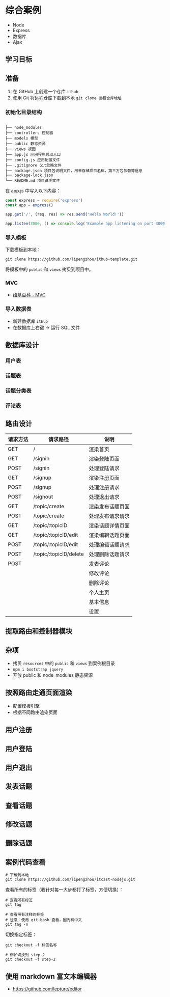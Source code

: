 # 综合案例

- Node
- Express
- 数据库
- Ajax

## 学习目标

## 准备

1. 在 GitHub 上创建一个仓库 `ithub`
2. 使用 Git 将远程仓库下载到本地 `git clone 远程仓库地址`

### 初始化目录结构

```
.
├── node_modules
├── controllers 控制器
├── models 模型
├── public 静态资源
├── views 视图
├── app.js 应用程序启动入口
├── config.js 应用配置文件
├── .gitignore Git忽略文件
├── package.json 项目包说明文件，用来存储项目名称，第三方包依赖等信息
├── package-lock.json
└── README.md 项目说明文件
```

在 app.js 中写入以下内容：

```javascript
const express = require('express')
const app = express()

app.get('/', (req, res) => res.send('Hello World!'))

app.listen(3000, () => console.log('Example app listening on port 3000!'))
```

### 导入模板

下载模板到本地：

```shell
git clone https://github.com/lipengzhou/ithub-template.git
```

将模板中的 `public` 和 `views` 拷贝到项目中。

### MVC

- [维基百科 - MVC](https://zh.wikipedia.org/wiki/MVC)

### 导入数据表

- 新建数据库 `ithub`
- 在数据库上右键 -> 运行 SQL 文件

## 数据库设计

### 用户表

### 话题表

### 话题分类表

### 评论表

## 路由设计

| 请求方法 | 请求路径                   | 说明       |
| ---- | ---------------------- | -------- |
| GET  | /                      | 渲染首页     |
| GET  | /signin                | 渲染登陆页面   |
| POST | /signin                | 处理登陆请求   |
| GET  | /signup                | 渲染注册页面   |
| POST | /signup                | 处理注册请求   |
| POST | /signout               | 处理退出请求   |
| GET  | /topic/create          | 渲染发布话题页面 |
| POST | /topic/create          | 处理发布请求请求 |
| GET  | /topic/:topicID        | 渲染话题详情页面 |
| GET  | /topic/:topicID/edit   | 渲染编辑话题页面 |
| POST | /topic/:topicID/edit   | 处理编辑话题请求 |
| POST | /topic/:topicID/delete | 处理删除话题请求 |
| POST |                        | 发表评论     |
|      |                        | 修改评论     |
|      |                        | 删除评论     |
|      |                        | 个人主页     |
|      |                        | 基本信息     |
|      |                        | 设置       |

## 提取路由和控制器模块

## 杂项

- 拷贝 `resources` 中的 `public` 和 `views` 到案例根目录
- `npm i bootstrap jquery`
- 开放 public 和 node_modules 静态资源

## 按照路由走通页面渲染

- 配置模板引擎
- 根据不同路由渲染页面

## 用户注册

## 用户登陆

## 用户退出

## 发表话题

## 查看话题

## 修改话题

## 删除话题

## 案例代码查看

```shell
# 下载到本地
git clone https://github.com/lipengzhou/itcast-nodejs.git
```

查看所有的标签（我针对每一大步都打了标签，方便切换）：

```shell
# 查看所有标签
git tag

# 查看带有注释的标签
# 注意：使用 git-bash 查看，因为有中文
git tag -n
```

切换指定标签：

```shell
git checkout -f 标签名称

# 例如切换到 step-2
git checkout -f step-2
```

## 使用 markdown 富文本编辑器

- https://github.com/lepture/editor


